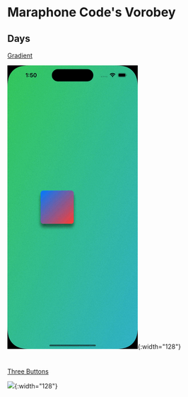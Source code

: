 # Maraphone Code's Vorobey

## Days

[Gradient](./Gradient)

![](https://github.com/Suns4ine/Maraphone-Code-s-Vorobey/blob/main/Gifs/Gradient.gif){:width="128"}
#
[Three Buttons](./Three%20Buttons)

![](https://github.com/Suns4ine/Maraphone-Code-s-Vorobey/blob/main/Gifs/Three%20Buttons.gif){:width="128"}
#
